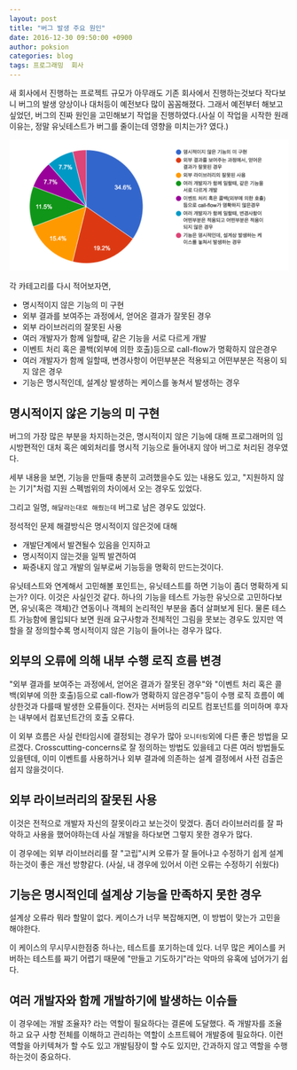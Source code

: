 ```yaml
---
layout: post
title: "버그 발생 주요 원인"
date: 2016-12-30 09:50:00 +0900
author: poksion
categories: blog
tags: 프로그래밍  회사
---
```


새 회사에서 진행하는 프로젝트 규모가 아무래도 기존 회사에서 진행하는것보다 작다보니 버그의 발생 양상이나 대처등이 예전보다 많이 꼼꼼해졌다. 그래서 예전부터 해보고 싶었던, 버그의 진짜 원인을 고민해보기 작업을 진행하였다.(사실 이 작업을 시작한 원래 이유는, 정말 유닛테스트가 버그를 줄이는데 영향을 미치는가? 였다.)

<div align="center"><img src="/assets/img/post/bug-source.png"/></div>

각 카테고리를 다시 적어보자면,

 * 명시적이지 않은 기능의 미 구현
 * 외부 결과를 보여주는 과정에서, 얻어온 결과가 잘못된 경우
 * 외부 라이브러리의 잘못된 사용
 * 여러 개발자가 함께 일할때, 같은 기능을 서로 다르게 개발
 * 이벤트 처리 혹은 콜백(외부에 의한 호출)등으로 call-flow가 명확하지 않은경우
 * 여러 개발자가 함께 일할때, 변경사항이 어떤부분은 적용되고 어떤부분은 적용이 되지 않은 경우
 * 기능은 명시적인데, 설계상 발생하는 케이스를 놓쳐서 발생하는 경우

명시적이지 않은 기능의 미 구현
------------------------

버그의 가장 많은 부분을 차지하는것은, 명시적이지 않은 기능에 대해 프로그래머의 임시방편적인 대처 혹은 예외처리를 명시적 기능으로 들어내지 않아 버그로 처리된 경우였다.

세부 내용을 보면, 기능을 만들때 충분히 고려했을수도 있는 내용도 있고, "지원하지 않는 기기"처럼 지원 스펙범위의 차이에서 오는 경우도 있었다.

그리고 일명, `해달라는대로 해줬는데` 버그로 남은 경우도 있었다.

정석적인 문제 해결방식은 명시적이지 않은것에 대해

 * 개발단계에서 발견될수 있음을 인지하고
 * 명시적이지 않는것을 일찍 발견하여
 * 짜증내지 않고 개발의 일부로써 기능등을 명확히 만드는것이다.

유닛테스트와 연계해서 고민해볼 포인트는, 유닛테스트를 하면 기능이 좀더 명확하게 되는가? 이다. 이것은 사실인것 같다. 하나의 기능을 테스트 가능한 유닛으로 고민하다보면, 유닛(혹은 객체)간 연동이나 객체의 논리적인 부분을 좀더 살펴보게 된다. 물론 테스트 가능함에 몰입되다 보면 원래 요구사항과 전체적인 그림을 못보는 경우도 있지만 역할을 잘 정의할수록 명시적이지 않은 기능이 들어나는 경우가 많다.

외부의 오류에 의해 내부 수행 로직 흐름 변경
----------------------------------

"외부 결과를 보여주는 과정에서, 얻어온 결과가 잘못된 경우"와 "이벤트 처리 혹은 콜백(외부에 의한 호출)등으로 call-flow가 명확하지 않은경우"등이 수행 로직 흐름이 예상한것과 다를때 발생한 오류들이다. 전자는 서버등의 리모트 컴포넌트를 의미하며 후자는 내부에서 컴포넌트간의 호출 오류다.

이 외부 흐름은 사실 런타임시에 결정되는 경우가 많아 `모니터링`외에 다른 좋은 방법을 모르겠다. Crosscutting-concerns로 잘 정의하는 방법도 있을테고 다른 여러 방법들도 있을텐데, 이미 이벤트를 사용하거나 외부 결과에 의존하는 설계 결정에서 사전 검출은 쉽지 않을것이다.

외부 라이브러리의 잘못된 사용
----------------------

이것은 전적으로 개발자 자신의 잘못이라고 보는것이 맞겠다. 좀더 라이브러리를 잘 파악하고 사용을 했어야하는데 사실 개발을 하다보면 그렇지 못한 경우가 많다.

이 경우에는 외부 라이브러리를 잘 "고립"시켜 오류가 잘 들어나고 수정하기 쉽게 설계하는것이 좋은 개선 방향같다. (사실, 내 경우에 있어서 이런 오류는 수정하기 쉬웠다)

기능은 명시적인데 설계상 기능을 만족하지 못한 경우
---------------------------------------

설계상 오류라 뭐라 할말이 없다. 케이스가 너무 복잡해지면, 이 방법이 맞는가 고민을 해야한다.

이 케이스의 무시무시한점중 하나는, 테스트를 포기하는데 있다. 너무 많은 케이스를 커버하는 테스트를 짜기 어렵기 때문에 "만들고 기도하기"라는 악마의 유혹에 넘어가기 쉽다.

여러 개발자와 함께 개발하기에 발생하는 이슈들
-----------------------------------

이 경우에는 개발 조율자? 라는 역할이 필요하다는 결론에 도달했다. 즉 개발자를 조율하고 요구 사항 전체를 이해하고 관리하는 역할이 소프트웨어 개발중에 필요하다. 이런 역할을 아키텍쳐가 할 수도 있고 개발팀장이 할 수도 있지만, 간과하지 않고 역할을 수행하는것이 중요하다.



